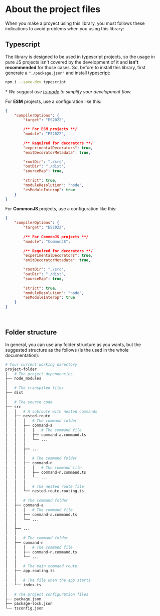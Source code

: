 # About the project files

When you make a proyect using this library, you must follows these indications to avoid problems when you using this library:

## Typescript

The library is designed to be used in typescript projects, so the usage in pure JS projects isn't covered by the development of it and __isn't recommended__ for those cases. So, before to install this library, first generate a `"./package.json"` and install typescript:

```bash
npm i --save-dev typescript
```
\* _We suggest use [ts-node](https://www.npmjs.com/package/ts-node) to simplify your development flow._

For __ESM__ projects, use a configuration like this:
```json
{
    "compilerOptions": {
        "target": "ES2022",

        /** For ESM projects **/
        "module": "ES2022",
  
        /** Required for decorators **/
        "experimentalDecorators": true,
        "emitDecoratorMetadata": true,

        "rootDir": "./src",
        "outDir": "./dist",
        "sourceMap": true,
  
        "strict": true,
        "moduleResolution": "node",
        "esModuleInterop": true
    }
}
```

For __CommonJS__ projects, use a configuration like this:
```json
{
    "compilerOptions": {
        "target": "ES2022",
        
        /** For CommonJS projects **/
        "module": "CommonJS",
  
        /** Required for decorators **/
        "experimentalDecorators": true,
        "emitDecoratorMetadata": true,

        "rootDir": "./src",
        "outDir": "./dist",
        "sourceMap": true,
  
        "strict": true,
        "moduleResolution": "node",
        "esModuleInterop": true
    }
}
```

<br />

## Folder structure

In general, you can use any folder structure as you wants, but the suggested structure as the follows (is the used in the whole documentation):

```bash
# Your current working directory
project-folder
│   # The project dependencies
├── node_modules
│
│   # The transpiled files
├── dist
│
│   # The source code
├── src
│   │   # A subroute with nested commands
│   ├── nested-route
│   │   │   # The command folder
│   │   ├── command-a
│   │   │   │   # The command file
│   │   │   ├── command-a.command.ts
│   │   │   └── ...
│   │   │
│   │   ├── ...
│   │   │
│   │   │   # The command folder
│   │   ├── command-n
│   │   │   │   # The command file
│   │   │   ├── command-n.command.ts
│   │   │   └── ...
│   │   │
│   │   │   # The nested route file
│   │   └── nested-route.routing.ts
│   │
│   │   # The command folder
│   ├── command-a
│   │   │   # The command file
│   │   ├── command-a.command.ts
│   │   └── ...
│   │
│   ├── ...
│   │
│   │   # The command folder
│   ├── command-n
│   │   │   # The command file
│   │   ├── command-n.command.ts
│   │   └── ...
│   │
│   │   # The main command route
│   ├── app.routing.ts
│   │
│   │   # The file when the app starts
│   └── index.ts
│
│   # The project configuration files
├── package.json
├── package-lock.json
└── tsconfig.json
```